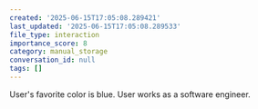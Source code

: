 ```yaml
---
created: '2025-06-15T17:05:08.289421'
last_updated: '2025-06-15T17:05:08.289533'
file_type: interaction
importance_score: 8
category: manual_storage
conversation_id: null
tags: []
---
```


User's favorite color is blue. User works as a software engineer.